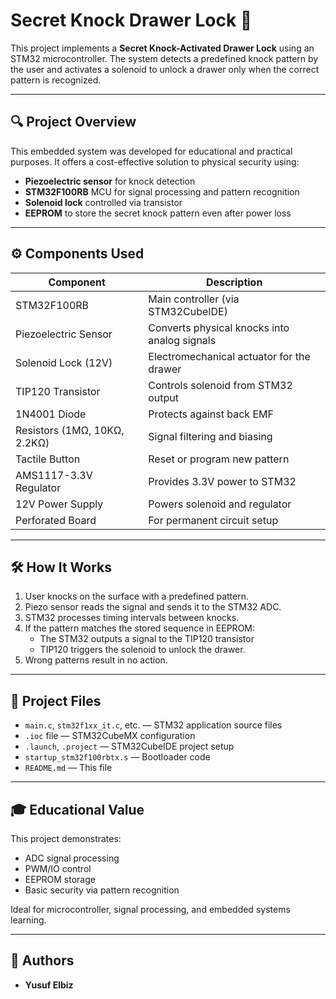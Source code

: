 
# Secret Knock Drawer Lock 🔐

This project implements a **Secret Knock-Activated Drawer Lock** using an STM32 microcontroller. The system detects a predefined knock pattern by the user and activates a solenoid to unlock a drawer only when the correct pattern is recognized.

---

## 🔍 Project Overview

This embedded system was developed for educational and practical purposes. It offers a cost-effective solution to physical security using:
- **Piezoelectric sensor** for knock detection
- **STM32F100RB** MCU for signal processing and pattern recognition
- **Solenoid lock** controlled via transistor
- **EEPROM** to store the secret knock pattern even after power loss

---

## ⚙️ Components Used

| Component | Description |
|----------|-------------|
| STM32F100RB | Main controller (via STM32CubeIDE) |
| Piezoelectric Sensor | Converts physical knocks into analog signals |
| Solenoid Lock (12V) | Electromechanical actuator for the drawer |
| TIP120 Transistor | Controls solenoid from STM32 output |
| 1N4001 Diode | Protects against back EMF |
| Resistors (1MΩ, 10KΩ, 2.2KΩ) | Signal filtering and biasing |
| Tactile Button | Reset or program new pattern |
| AMS1117-3.3V Regulator | Provides 3.3V power to STM32 |
| 12V Power Supply | Powers solenoid and regulator |
| Perforated Board | For permanent circuit setup |

---

## 🛠️ How It Works

1. User knocks on the surface with a predefined pattern.
2. Piezo sensor reads the signal and sends it to the STM32 ADC.
3. STM32 processes timing intervals between knocks.
4. If the pattern matches the stored sequence in EEPROM:
   - The STM32 outputs a signal to the TIP120 transistor
   - TIP120 triggers the solenoid to unlock the drawer.
5. Wrong patterns result in no action.

---

## 📂 Project Files

- `main.c`, `stm32f1xx_it.c`, etc. — STM32 application source files
- `.ioc` file — STM32CubeMX configuration
- `.launch`, `.project` — STM32CubeIDE project setup
- `startup_stm32f100rbtx.s` — Bootloader code
- `README.md` — This file

---

## 🎓 Educational Value

This project demonstrates:
- ADC signal processing
- PWM/IO control
- EEPROM storage
- Basic security via pattern recognition

Ideal for microcontroller, signal processing, and embedded systems learning.

---

## 👥 Authors

- **Yusuf Elbiz** 
